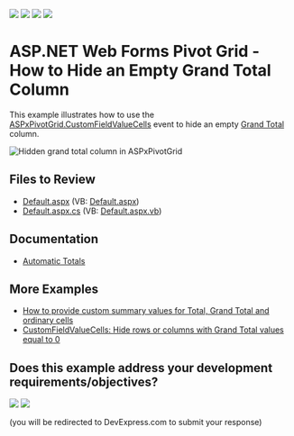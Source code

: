 <!-- default badges list -->
![](https://img.shields.io/endpoint?url=https://codecentral.devexpress.com/api/v1/VersionRange/128577519/21.2.3%2B)
[![](https://img.shields.io/badge/Open_in_DevExpress_Support_Center-FF7200?style=flat-square&logo=DevExpress&logoColor=white)](https://supportcenter.devexpress.com/ticket/details/E3957)
[![](https://img.shields.io/badge/📖_How_to_use_DevExpress_Examples-e9f6fc?style=flat-square)](https://docs.devexpress.com/GeneralInformation/403183)
[![](https://img.shields.io/badge/💬_Leave_Feedback-feecdd?style=flat-square)](#does-this-example-address-your-development-requirementsobjectives)
<!-- default badges end -->
# ASP.NET Web Forms Pivot Grid - How to Hide an Empty Grand Total Column

This example illustrates how to use the [ASPxPivotGrid.CustomFieldValueCells](https://docs.devexpress.com/AspNet/DevExpress.Web.ASPxPivotGrid.ASPxPivotGrid.CustomFieldValueCells) event to hide an empty [Grand Total](https://docs.devexpress.com/AspNet/3595/components/pivot-grid/ui-elements/grand-totals) column.

![Hidden grand total column in ASPxPivotGrid](https://user-images.githubusercontent.com/20167812/132218652-09cc457b-d63b-4277-b4d0-e91c85fcaae4.png)

## Files to Review

* [Default.aspx](./CS/WebSite/Default.aspx) (VB: [Default.aspx](./VB/WebSite/Default.aspx))
* [Default.aspx.cs](./CS/WebSite/Default.aspx.cs#L21-L31) (VB: [Default.aspx.vb](./VB/WebSite/Default.aspx.vb#L21-L30))
<!-- default file list end -->

## Documentation

* [Automatic Totals](https://docs.devexpress.com/AspNet/7307/components/pivot-grid/data-shaping/aggregation/totals#auto)

## More Examples

* [How to provide custom summary values for Total, Grand Total and ordinary cells](https://github.com/DevExpress-Examples/how-to-provide-custom-summary-values-for-total-grand-total-and-ordinary-cells-e2592)
* [CustomFieldValueCells: Hide rows or columns with Grand Total values equal to 0](https://github.com/DevExpress-Examples/customfieldvaluecells-hide-rows-or-columns-with-grand-total-values-equal-to-0-e4085)
<!-- feedback -->
## Does this example address your development requirements/objectives?

[<img src="https://www.devexpress.com/support/examples/i/yes-button.svg"/>](https://www.devexpress.com/support/examples/survey.xml?utm_source=github&utm_campaign=asp-net-web-forms-pivot-grid-hide-empty-grand-total-column&~~~was_helpful=yes) [<img src="https://www.devexpress.com/support/examples/i/no-button.svg"/>](https://www.devexpress.com/support/examples/survey.xml?utm_source=github&utm_campaign=asp-net-web-forms-pivot-grid-hide-empty-grand-total-column&~~~was_helpful=no)

(you will be redirected to DevExpress.com to submit your response)
<!-- feedback end -->
